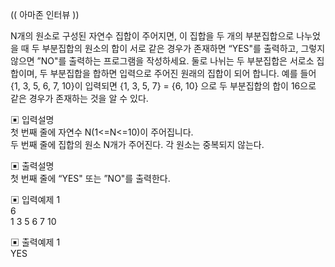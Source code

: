 (( 아마존 인터뷰 ))

N개의 원소로 구성된 자연수 집합이 주어지면, 이 집합을 두 개의 부분집합으로 나누었을 때 두 부분집합의 원소의 합이 서로 같은 경우가 존재하면 “YES"를 출력하고, 그렇지 않으면 ”NO"를 출력하는 프로그램을 작성하세요.
둘로 나뉘는 두 부분집합은 서로소 집합이며, 두 부분집합을 합하면 입력으로 주어진 원래의 집합이 되어 합니다.
예를 들어 {1, 3, 5, 6, 7, 10}이 입력되면 {1, 3, 5, 7} = {6, 10} 으로 두 부분집합의 합이 16으로 같은 경우가 존재하는 것을 알 수 있다.


▣ 입력설명       
첫 번째 줄에 자연수 N(1<=N<=10)이 주어집니다.       
두 번째 줄에 집합의 원소 N개가 주어진다. 각 원소는 중복되지 않는다. 


▣ 출력설명         
첫 번째 줄에 “YES" 또는 ”NO"를 출력한다.


▣ 입력예제 1  
6     
1 3 5 6 7 10


▣ 출력예제 1    
YES
